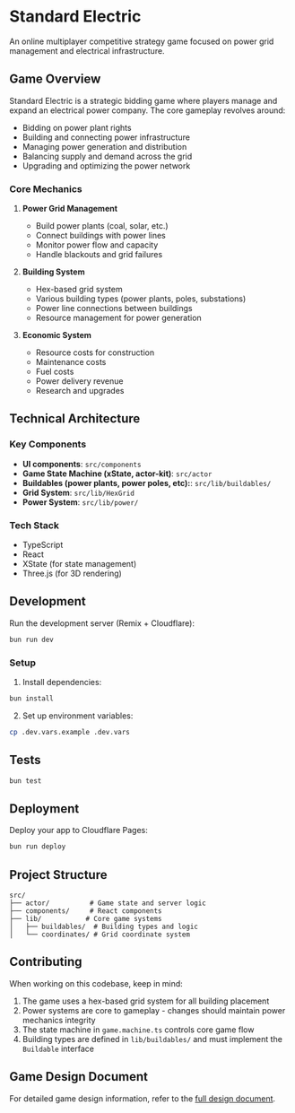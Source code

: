 # Standard Electric

An online multiplayer competitive strategy game focused on power grid management and electrical infrastructure.

## Game Overview

Standard Electric is a strategic bidding game where players manage and expand an electrical power company. The core gameplay revolves around:

- Bidding on power plant rights
- Building and connecting power infrastructure
- Managing power generation and distribution
- Balancing supply and demand across the grid
- Upgrading and optimizing the power network

### Core Mechanics

1. **Power Grid Management**

   - Build power plants (coal, solar, etc.)
   - Connect buildings with power lines
   - Monitor power flow and capacity
   - Handle blackouts and grid failures

2. **Building System**

   - Hex-based grid system
   - Various building types (power plants, poles, substations)
   - Power line connections between buildings
   - Resource management for power generation

3. **Economic System**
   - Resource costs for construction
   - Maintenance costs
   - Fuel costs
   - Power delivery revenue
   - Research and upgrades

## Technical Architecture

### Key Components

- **UI components**: `src/components`
- **Game State Machine (xState, actor-kit)**: `src/actor`
- **Buildables (power plants, power poles, etc):**: `src/lib/buildables/`
- **Grid System**: `src/lib/HexGrid`
- **Power System**: `src/lib/power/`

### Tech Stack

- TypeScript
- React
- XState (for state management)
- Three.js (for 3D rendering)

## Development

Run the development server (Remix + Cloudflare):

```sh
bun run dev
```

### Setup

1. Install dependencies:

```bash
bun install
```

2. Set up environment variables:

```bash
cp .dev.vars.example .dev.vars
```

## Tests

```sh
bun test
```

## Deployment

Deploy your app to Cloudflare Pages:

```sh
bun run deploy
```

## Project Structure

```
src/
├── actor/          # Game state and server logic
├── components/     # React components
├── lib/           # Core game systems
│   ├── buildables/  # Building types and logic
│   └── coordinates/ # Grid coordinate system
```

## Contributing

When working on this codebase, keep in mind:

1. The game uses a hex-based grid system for all building placement
2. Power systems are core to gameplay - changes should maintain power mechanics integrity
3. The state machine in `game.machine.ts` controls core game flow
4. Building types are defined in `lib/buildables/` and must implement the `Buildable` interface

## Game Design Document

For detailed game design information, refer to the [full design document](https://fravic.notion.site/Standard-Electric-Game-Design-Document-16ef2e605a16806b9983fcb0c894d725).
